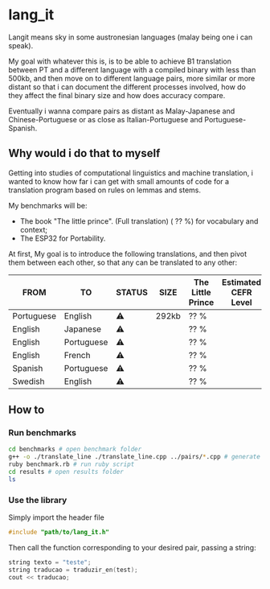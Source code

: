 # lang_it

Langit means sky in some austronesian languages (malay being one i can speak).

My goal with whatever this is, is to be able to achieve B1 translation between PT and a different language with a compiled binary with less than 500kb, and then move on to different language pairs, more similar or more distant so that i can document the different processes involved, how do they affect the final binary size and how does accuracy compare. 

Eventually i wanna compare pairs as distant as Malay-Japanese and Chinese-Portuguese or as close as Italian-Portuguese and Portuguese-Spanish. 

## Why would i do that to myself

Getting into studies of computational linguistics and machine translation, i wanted to know how far i can get with small amounts of code for a translation program based on rules on lemmas and stems.

My benchmarks will be:

- The book "The little prince". (Full translation) ( ?? %) for vocabulary and context;
- The ESP32 for Portability.

At first, My goal is to introduce the following translations, and then pivot them between each other, so that any can be translated to any other:

| FROM          | TO            | STATUS |  SIZE | The Little Prince | Estimated CEFR Level | Words | Dictionary Size |
| ------------- | ------------- | ------ | ----- | ----------------- | -------------------- | ----- | --------------- |     
| Portuguese    | English       |  ⚠️    | 292kb |       ?? %        |                      |  1565 |       188       |   
| English       | Japanese      |  ⚠️    |       |       ?? %        |                      |       |                 |   
| English       | Portuguese    |  ⚠️    |       |       ?? %        |                      |       |                 |   
| English       | French        |  ⚠️    |       |       ?? %        |                      |       |                 |   
| Spanish       | Portuguese    |  ⚠️    |       |       ?? %        |                      |       |                 |   
| Swedish       | English       |  ⚠️    |       |       ?? %        |                      |       |                 |   

## How to

### Run benchmarks

```sh
cd benchmarks # open benchmark folder
g++ -o ./translate_line ./translate_line.cpp ../pairs/*.cpp # generate binary 
ruby benchmark.rb # run ruby script
cd results # open results folder
ls 
```


### Use the library

Simply import the header file 

```cpp
#include "path/to/lang_it.h"
```

Then call the function corresponding to your desired pair, passing a string:

```cpp
string texto = "teste";
string traducao = traduzir_en(test);
cout << traducao;
```